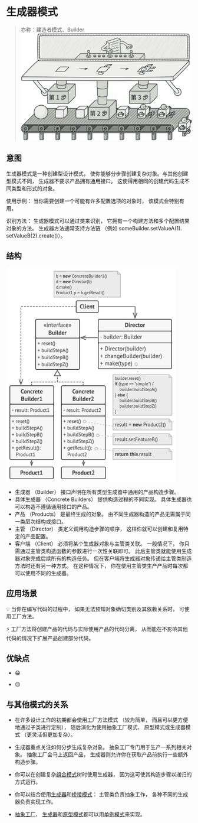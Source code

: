 # 生成器模式

> 亦称：建造者模式、Builder
![生成器模式](../images/patterns/content/builder/builder-zh.png)

## 意图

生成器模式是一种创建型设计模式， 使你能够分步骤创建复杂对象。与其他创建型模式不同， 生成器不要求产品拥有通用接口。 这使得用相同的创建代码生成不同类型和形式的对象。

使用示例： 当你需要创建一个可能有许多配置选项的对象时， 该模式会特别有用。

识别方法： 生成器模式可以通过类来识别， 它拥有一个构建方法和多个配置结果对象的方法。 生成器方法通常支持方法链 （例如 someBuilder.​setValueA(1).​setValueB(2).​create()）。

## 结构

![生成器模式](../images/patterns/diagrams/builder/structure.png)

- 生成器 （Builder） 接口声明在所有类型生成器中通用的产品构造步骤。
- 具体生成器 （Concrete Builders） 提供构造过程的不同实现。 具体生成器也可以构造不遵循通用接口的产品。
- 产品 （Products） 是最终生成的对象。 由不同生成器构造的产品无需属于同一类层次结构或接口。
- 主管 （Director） 类定义调用构造步骤的顺序， 这样你就可以创建和复用特定的产品配置。
- 客户端 （Client） 必须将某个生成器对象与主管类关联。 一般情况下， 你只需通过主管类构造函数的参数进行一次性关联即可。 此后主管类就能使用生成器对象完成后续所有的构造任务。 但在客户端将生成器对象传递给主管类制造方法时还有另一种方式。 在这种情况下， 你在使用主管类生产产品时每次都可以使用不同的生成器。

## 应用场景

💡 当你在编写代码的过程中， 如果无法预知对象确切类别及其依赖关系时， 可使用工厂方法。

⚡ 工厂方法将创建产品的代码与实际使用产品的代码分离， 从而能在不影响其他代码的情况下扩展产品创建部分代码。

## 优缺点

- 😁

- 😒

## 与其他模式的关系

- 在许多设计工作的初期都会使用工厂方法模式 （较为简单， 而且可以更方便地通过子类进行定制）， 随后演化为使用抽象工厂模式、 原型模式或生成器模式 （更灵活但更加复杂）。

- 生成器重点关注如何分步生成复杂对象。 抽象工厂专门用于生产一系列相关对象。 抽象工厂会马上返回产品， 生成器则允许你在获取产品前执行一些额外构造步骤。

- 你可以在创建复杂[组合模式](./composite.md)树时使用生成器， 因为这可使其构造步骤以递归的方式运行。

- 你可以结合使用[生成器](./builder.md)和[桥接模式](./bridge.md)： 主管类负责抽象工作， 各种不同的生成器负责实现工作。

- [抽象工厂](./abstract-factory.md)、 [生成器](./builder.md)和[原型模式](./prototype.md)都可以用[单例模式](./singleton.md)来实现。
